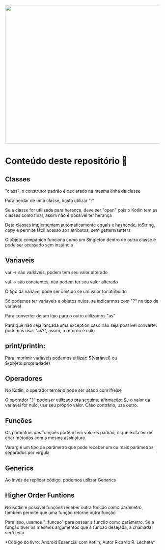 <img src="https://miro.medium.com/max/1400/1*_Ou2bvBB0pRQqrHOE4O_VA.jpeg" height = "450" width="850">


<h1><strong>Conteúdo deste repositório 🧾</h1></strong>

  <p><h2>Classes</h2></p>
	<p>"class", o construtor padrão é declarado na mesma linha da classe</p>
	<p>Para herdar de uma classe, basta utilizar ":"</p>
	<p>Se a classe for utilizada para herança, deve ser "open" pois o Kotlin tem as classes como final, assim não é possível ter herança</p>   
	<p>Data classes implementam automaticamente equals e hashcode, toString, copy e permite fácil acesso aos atributos, sem getters/setters</p>
	<p>O objeto companion funciona como um Singleton dentro de outra classe e pode ser acessado sem instância</p>
	<p><h2>Variaveis</h2></p>
	<p>var -> são variáveis, podem tem seu valor alterado</p>
	<p>val -> são constantes, não podem ter seu valor alterado</p> 
	<p>O tipo da variável pode ser omitido se um valor for atribuido</p>
	<p>Só podemos ter variaveis e objetos nulos, se indicarmos com "?" no tipo da variável</p>
	<p>Para converter de um tipo para o outro utilizamos "as"</p>
	<p>Para que não seja lançada uma exception caso não seja possível converter podemos usar "as?", assim, o retorno é nulo</p>
	<p><h2>print/println:</h2></p>
	<p>Para imprimir variaveis podemos utilizar: ${variavel} ou ${objeto.propriedade}</p>
  <p><h2>Operadores</h2></p>
	<p>No Kotlin, o operador ternário pode ser usado com if/else</p>
	<p>O operador "?" pode ser utilizado pra seguinte afirmação: Se o valor da variável for nulo, use seu próprio valor. Caso contrário, use outro.</p>
  <p><h2>Funções</h2></p>
	<p>Os parâmtros das funções podem tem valores padrão, o que evita ter de criar métodos com a mesma assinatura</p>
	<p>Vararg é um tipo de parâmetro que pode receber um ou mais parâmetros, separados por vírgula</p>
  <p><h2>Generics</h2></p>
	<p>Ao invés de replicar código, podemos utilizar Generics</p>
	<p><h2>Higher Order Funtions</h2></p>
	<p>No Kotlin é possível funções receber outra função como parâmetro, também permite que uma função retorne outra função</p>
	<p>Para isso, usamos "::funcao" para passar a função como parâmetro. Se a função tiver os mesmos argumentos que a função desejada, a chamada será feita</p>
	
<p>*Código do livro: Android Essencial com Kotlin, Autor Ricardo R. Lecheta*</p>

